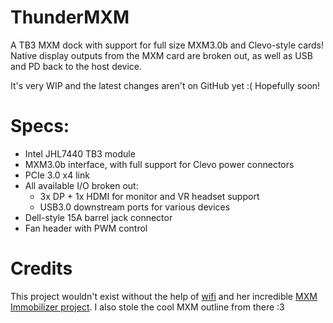 # ThunderMXM
A TB3 MXM dock with support for full size MXM3.0b and Clevo-style cards! Native display outputs from the MXM card are broken out, as well as USB and PD back to the host device.

It's very WIP and the latest changes aren't on GitHub yet :( Hopefully soon!

# Specs:
* Intel JHL7440 TB3 module 
* MXM3.0b interface, with full support for Clevo power connectors
* PCIe 3.0 x4 link 
* All available I/O broken out:
    * 3x DP + 1x HDMI for monitor and VR headset support
    * USB3.0 downstream ports for various devices
* Dell-style 15A barrel jack connector
* Fan header with PWM control
 
# Credits
This project wouldn't exist without the help of [wifi](https://github.com/a-little-wifi/) and her incredible [MXM Immobilizer project](https://github.com/a-little-wifi/mxm-immobilizer). I also stole the cool MXM outline from there :3
